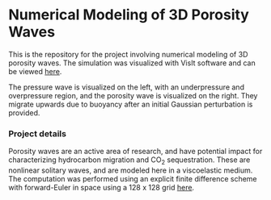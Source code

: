 # Numerical Modeling of 3D Porosity Waves

This is the repository for the project involving numerical modeling of 3D porosity waves. The simulation was visualized with VisIt software and can be viewed [here](https://drive.google.com/file/d/0B5JHF3TQfmV7NHRqR291Q29TVUk/view). 

The pressure wave is visualized on the left, with an underpressure and overpressure region, and the porosity wave is visualized on the right. They migrate upwards due to buoyancy after an initial Gaussian perturbation is provided.

### Project details

Porosity waves are an active area of research, and have potential impact for characterizing hydrocarbon migration and CO<sub>2</sub> sequestration. These are nonlinear solitary waves, and are modeled here in a viscoelastic medium. The computation was performed using an explicit finite difference scheme with forward-Euler in space using a 128 x 128 grid [here](porosity_3d.py). 


